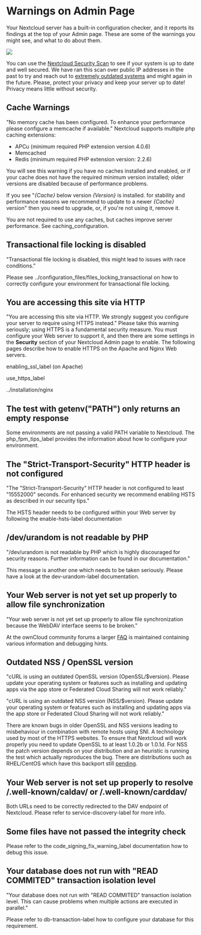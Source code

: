 Warnings on Admin Page
======================

Your Nextcloud server has a built-in configuration checker, and it
reports its findings at the top of your Admin page. These are some of
the warnings you might see, and what to do about them.

![](../images/security-setup-warning-1.png)

You can use the [Nextcloud Security Scan](https://scan.nextcloud.com) to
see if your system is up to date and well secured. We have ran this scan
over public IP addresses in the past to try and reach out to [extremely
outdated
systems](https://nextcloud.com/blog/nextcloud-releases-security-scanner-to-help-protect-private-clouds/)
and might again in the future. Please, protect your privacy and keep
your server up to date! Privacy means little without security.

Cache Warnings
--------------

"No memory cache has been configured. To enhance your performance please
configure a memcache if available." Nextcloud supports multiple php
caching extensions:

-   APCu (minimum required PHP extension version 4.0.6)
-   Memcached
-   Redis (minimum required PHP extension version: 2.2.6)

You will see this warning if you have no caches installed and enabled,
or if your cache does not have the required minimum version installed;
older versions are disabled because of performance problems.

If you see "*{Cache}* below version *{Version}* is installed. for
stability and performance reasons we recommend to update to a newer
*{Cache}* version" then you need to upgrade, or, if you're not using it,
remove it.

You are not required to use any caches, but caches improve server
performance. See caching\_configuration.

Transactional file locking is disabled
--------------------------------------

"Transactional file locking is disabled, this might lead to issues with
race conditions."

Please see ../configuration\_files/files\_locking\_transactional on how
to correctly configure your environment for transactional file locking.

You are accessing this site via HTTP
------------------------------------

"You are accessing this site via HTTP. We strongly suggest you configure
your server to require using HTTPS instead." Please take this warning
seriously; using HTTPS is a fundamental security measure. You must
configure your Web server to support it, and then there are some
settings in the **Security** section of your Nextcloud Admin page to
enable. The following pages describe how to enable HTTPS on the Apache
and Nginx Web servers.

enabling\_ssl\_label (on Apache)

use\_https\_label

../installation/nginx

The test with getenv("PATH") only returns an empty response
-----------------------------------------------------------

Some environments are not passing a valid PATH variable to Nextcloud.
The php\_fpm\_tips\_label provides the information about how to
configure your environment.

The "Strict-Transport-Security" HTTP header is not configured
-------------------------------------------------------------

"The "Strict-Transport-Security" HTTP header is not configured to least
"15552000" seconds. For enhanced security we recommend enabling HSTS as
described in our security tips."

The HSTS header needs to be configured within your Web server by
following the enable-hsts-label documentation

/dev/urandom is not readable by PHP
-----------------------------------

"/dev/urandom is not readable by PHP which is highly discouraged for
security reasons. Further information can be found in our
documentation."

This message is another one which needs to be taken seriously. Please
have a look at the dev-urandom-label documentation.

Your Web server is not yet set up properly to allow file synchronization
------------------------------------------------------------------------

"Your web server is not yet set up properly to allow file
synchronization because the WebDAV interface seems to be broken."

At the ownCloud community forums a larger
[FAQ](https://forum.owncloud.org/viewtopic.php?f=17&t=7536) is
maintained containing various information and debugging hints.

Outdated NSS / OpenSSL version
------------------------------

"cURL is using an outdated OpenSSL version (OpenSSL/\$version). Please
update your operating system or features such as installing and updating
apps via the app store or Federated Cloud Sharing will not work
reliably."

"cURL is using an outdated NSS version (NSS/\$version). Please update
your operating system or features such as installing and updating apps
via the app store or Federated Cloud Sharing will not work reliably."

There are known bugs in older OpenSSL and NSS versions leading to
misbehaviour in combination with remote hosts using SNI. A technology
used by most of the HTTPS websites. To ensure that Nextcloud will work
properly you need to update OpenSSL to at least 1.0.2b or 1.0.1d. For
NSS the patch version depends on your distribution and an heuristic is
running the test which actually reproduces the bug. There are
distributions such as RHEL/CentOS which have this backport still
[pending](https://bugzilla.redhat.com/show_bug.cgi?id=1241172).

Your Web server is not set up properly to resolve /.well-known/caldav/ or /.well-known/carddav/
-----------------------------------------------------------------------------------------------

Both URLs need to be correctly redirected to the DAV endpoint of
Nextcloud. Please refer to service-discovery-label for more info.

Some files have not passed the integrity check
----------------------------------------------

Please refer to the code\_signing\_fix\_warning\_label documentation how
to debug this issue.

Your database does not run with "READ COMMITED" transaction isolation level
---------------------------------------------------------------------------

"Your database does not run with "READ COMMITED" transaction isolation
level. This can cause problems when multiple actions are executed in
parallel."

Please refer to db-transaction-label how to configure your database for
this requirement.
